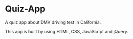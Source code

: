 # Quiz-App
A quiz app about DMV driving test in California. 

This app is built by using HTML, CSS, JavaScript and jQuery. 
